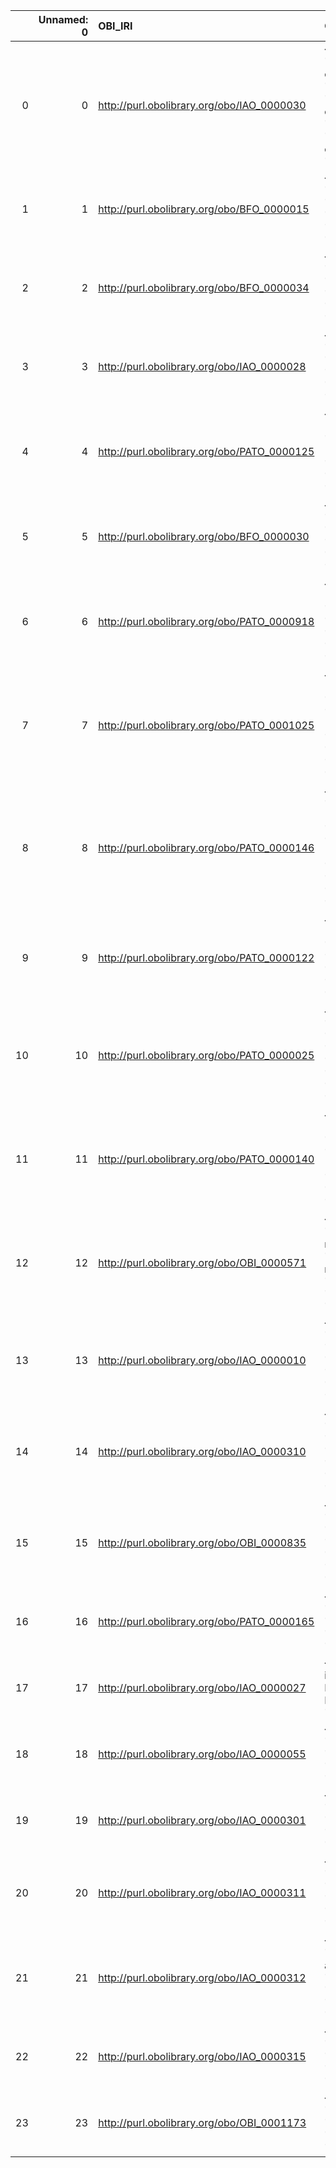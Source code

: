 |    |   Unnamed: 0 | OBI_IRI                                     | OBI_DESC                                                                                                                                    | VIMMP_IRI                                                               | VIMMP_DESC                                      |
|---:|-------------:|:--------------------------------------------|:--------------------------------------------------------------------------------------------------------------------------------------------|:------------------------------------------------------------------------|:------------------------------------------------|
|  0 |            0 | http://purl.obolibrary.org/obo/IAO_0000030  | {'label': 'information content entity', 'prefLabel': 'information content entity', 'altLabel': 'information object', 'name': 'IAO_0000030'} | http://purl.obolibrary.org/obo/iao.owl#IAO_0000030                      | {'name': 'IAO_0000030'}                         |
|  1 |            1 | http://purl.obolibrary.org/obo/BFO_0000015  | {'label': 'process', 'prefLabel': 'process', 'altLabel': None, 'name': 'BFO_0000015'}                                                       | https://emmc.eu/semantics/evmpo/evmpo.ttl#process                       | {'name': 'process'}                             |
|  2 |            2 | http://purl.obolibrary.org/obo/BFO_0000034  | {'label': 'function', 'prefLabel': 'function', 'altLabel': None, 'name': 'BFO_0000034'}                                                     | https://purl.vimmp.eu/semantics/vov/vov.ttl#function                    | {'name': 'function'}                            |
|  3 |            3 | http://purl.obolibrary.org/obo/IAO_0000028  | {'label': 'symbol', 'prefLabel': 'symbol', 'altLabel': None, 'name': 'IAO_0000028'}                                                         | https://purl.vimmp.eu/semantics/alignment/emmo1s.ttl#Symbol             | {'label': 'symbol', 'name': 'symbol'}           |
|  4 |            4 | http://purl.obolibrary.org/obo/PATO_0000125 | {'label': 'mass (quality)', 'prefLabel': 'mass (quality)', 'altLabel': 'mass', 'name': 'PATO_0000125'}                                      | https://purl.vimmp.eu/semantics/vov/vov.ttl#mass                        | {'name': 'mass'}                                |
|  5 |            5 | http://purl.obolibrary.org/obo/BFO_0000030  | {'label': 'object', 'prefLabel': 'object', 'altLabel': None, 'name': 'BFO_0000030'}                                                         | https://purl.vimmp.eu/semantics/alignment/emmo1s.ttl#Object             | {'label': 'object', 'name': 'object'}           |
|  6 |            6 | http://purl.obolibrary.org/obo/PATO_0000918 | {'label': 'volume (quality)', 'prefLabel': 'volume (quality)', 'altLabel': 'volume', 'name': 'PATO_0000918'}                                | https://purl.vimmp.eu/semantics/vov/vov.ttl#volume                      | {'name': 'volume'}                              |
|  7 |            7 | http://purl.obolibrary.org/obo/PATO_0001025 | {'label': 'pressure (quality)', 'prefLabel': 'pressure (quality)', 'altLabel': 'pressure', 'name': 'PATO_0001025'}                          | https://purl.vimmp.eu/semantics/vov/vov.ttl#pressure                    | {'name': 'pressure'}                            |
|  8 |            8 | http://purl.obolibrary.org/obo/PATO_0000146 | {'label': 'temperature (quality)', 'prefLabel': 'temperature (quality)', 'altLabel': 'temperature', 'name': 'PATO_0000146'}                 | https://purl.vimmp.eu/semantics/vov/vov.ttl#temperature                 | {'name': 'temperature'}                         |
|  9 |            9 | http://purl.obolibrary.org/obo/PATO_0000122 | {'label': 'length (quality)', 'prefLabel': 'length (quality)', 'altLabel': 'length', 'name': 'PATO_0000122'}                                | https://purl.vimmp.eu/semantics/vov/vov.ttl#length                      | {'name': 'length'}                              |
| 10 |           10 | http://purl.obolibrary.org/obo/PATO_0000025 | {'label': 'composition', 'prefLabel': 'composition', 'altLabel': 'compositionality', 'name': 'PATO_0000025'}                                | https://purl.vimmp.eu/semantics/alignment/emmo1s.ttl#Composition        | {'label': 'composition', 'name': 'composition'} |
| 11 |           11 | http://purl.obolibrary.org/obo/PATO_0000140 | {'label': 'position (quality)', 'prefLabel': 'position (quality)', 'altLabel': 'position', 'name': 'PATO_0000140'}                          | https://purl.vimmp.eu/semantics/vov/vov.ttl#position                    | {'name': 'position'}                            |
| 12 |           12 | http://purl.obolibrary.org/obo/OBI_0000571  | {'label': 'manufacturer role', 'prefLabel': 'manufacturer role', 'altLabel': 'manufacturer', 'name': 'OBI_0000571'}                         | https://purl.vimmp.eu/semantics/vico/vico.ttl#manufacturer              | {'name': 'manufacturer'}                        |
| 13 |           13 | http://purl.obolibrary.org/obo/IAO_0000010  | {'label': 'software', 'prefLabel': 'software', 'altLabel': None, 'name': 'IAO_0000010'}                                                     | https://purl.vimmp.eu/semantics/osmo/osmo.ttl#software                  | {'name': 'software'}                            |
| 14 |           14 | http://purl.obolibrary.org/obo/IAO_0000310  | {'label': 'document', 'prefLabel': 'document', 'altLabel': None, 'name': 'IAO_0000310'}                                                     | https://emmc.eu/semantics/evmpo/evmpo.ttl#document                      | {'name': 'document'}                            |
| 15 |           15 | http://purl.obolibrary.org/obo/OBI_0000835  | {'label': 'manufacturer', 'prefLabel': 'manufacturer', 'altLabel': None, 'name': 'OBI_0000835'}                                             | https://purl.vimmp.eu/semantics/vico/vico.ttl#manufacturer              | {'name': 'manufacturer'}                        |
| 16 |           16 | http://purl.obolibrary.org/obo/PATO_0000165 | {'label': 'time', 'prefLabel': None, 'altLabel': None, 'name': 'PATO_0000165'}                                                              | https://purl.vimmp.eu/semantics/vov/vov.ttl#time                        | {'name': 'time'}                                |
| 17 |           17 | http://purl.obolibrary.org/obo/IAO_0000027  | {'label': 'Data item', 'prefLabel': None, 'altLabel': None, 'name': 'IAO_0000027'}                                                          | http://purl.obolibrary.org/obo/iao.owl#IAO_0000027                      | {'name': 'IAO_0000027'}                         |
| 18 |           18 | http://purl.obolibrary.org/obo/IAO_0000055  | {'label': 'rule', 'prefLabel': None, 'altLabel': None, 'name': 'IAO_0000055'}                                                               | https://purl.vimmp.eu/semantics/viso/viso-atomistic-mesoscopic.ttl#rule | {'name': 'rule'}                                |
| 19 |           19 | http://purl.obolibrary.org/obo/IAO_0000301  | {'label': 'citation', 'prefLabel': None, 'altLabel': None, 'name': 'IAO_0000301'}                                                           | https://purl.vimmp.eu/semantics/otras/otras.ttl#citation                | {'name': 'citation'}                            |
| 20 |           20 | http://purl.obolibrary.org/obo/IAO_0000311  | {'label': 'publication', 'prefLabel': None, 'altLabel': None, 'name': 'IAO_0000311'}                                                        | https://purl.vimmp.eu/semantics/otras/otras.ttl#publication             | {'name': 'publication'}                         |
| 21 |           21 | http://purl.obolibrary.org/obo/IAO_0000312  | {'label': 'publication about an investigation', 'prefLabel': None, 'altLabel': None, 'name': 'IAO_0000312'}                                 | http://purl.obolibrary.org/obo/iao.owl#IAO_0000312                      | {'name': 'IAO_0000312'}                         |
| 22 |           22 | http://purl.obolibrary.org/obo/IAO_0000315  | {'label': 'abstract', 'prefLabel': None, 'altLabel': None, 'name': 'IAO_0000315'}                                                           | https://purl.vimmp.eu/semantics/otras/otras.ttl#abstract                | {'name': 'abstract'}                            |
| 23 |           23 | http://purl.obolibrary.org/obo/OBI_0001173  | {'label': 'service', 'prefLabel': None, 'altLabel': None, 'name': 'OBI_0001173'}                                                            | https://emmc.eu/semantics/evmpo/evmpo.ttl#service                       | {'name': 'service'}                             |